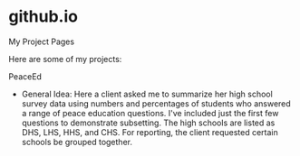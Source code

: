 github.io
=========

My Project Pages

Here are some of my projects:

PeaceEd
* General Idea: Here a client asked me to summarize her high school survey data using numbers and percentages of 
students who answered a range of peace education questions. I've included just the first few questions 
to demonstrate subsetting. The high schools are listed as DHS, LHS, HHS, and CHS. For reporting, the client 
requested certain schools be grouped together. 

